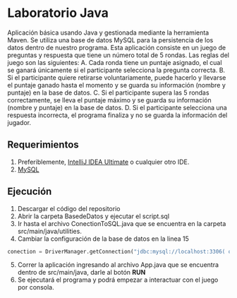 # Laboratorio Java 

Aplicación básica usando Java y gestionada mediante la herramienta Maven. Se utiliza una base de datos MySQL para la persistencia de los datos dentro de nuestro programa.
Esta aplicación consiste en un juego de preguntas y respuesta que tiene un número total de 5 rondas. Las reglas del juego son las siguientes:
A. Cada ronda tiene un puntaje asignado, el cual se ganará únicamente si el participante selecciona la pregunta correcta.
B. Si el participante quiere retirarse voluntariamente, puede hacerlo y llevarse el puntaje ganado hasta el momento y se guarda su información (nombre y puntaje) en la base de datos.
C. Si el participante supera las 5 rondas correctamente, se lleva el puntaje máximo y se guarda su información (nombre y puntaje) en la base de datos.
D. Si el participante selecciona una respuesta incorrecta, el programa finaliza y no se guarda la información del jugador.

## Requerimientos 
1. Preferiblemente, [IntelliJ IDEA Ultimate](https://www.jetbrains.com/es-es/idea/download/#section=windows) o cualquier otro IDE.
2. [MySQL](https://dev.mysql.com/downloads/workbench/)
 
## Ejecución
1. Descargar el código del repositorio
2. Abrir la carpeta BasedeDatos y ejecutar el script.sql
3. Ir hasta el archivo ConectionToSQL.java que se encuentra en la carpeta src/main/java/utilities.
4. Cambiar la configuración de la base de datos en la linea 15
```python
conection = DriverManager.getConnection("jdbc:mysql://localhost:3306( o la que usted tenga configurada)/laboratorio_java","root (o si tiene otro nombre de usuario cambielo)","(su contraseña)");
```
5. Correr la aplicación ingresando al archivo App.java que se encuentra dentro de src/main/java, darle al botón **RUN**
6. Se ejecutará el programa y podrá empezar a interactuar con el juego por consola.
